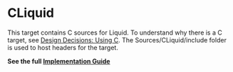 #  CLiquid
This target contains C sources for Liquid. To understand why there is a C target, see [Design Decisions: Using C](https://github.com/maustinstar/liquid/blob/master/Docs/Liquid%20Implementation%20Guide.md#using-c). The Sources/CLiquid/include folder is used to host headers for the target.

**See the full [Implementation Guide](https://github.com/maustinstar/liquid/blob/master/Docs/Liquid%20Implementation%20Guide.md)**
